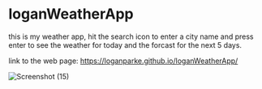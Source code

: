 # loganWeatherApp

this is my weather app, hit the search icon to enter a city name and press enter to see the weather for today and the forcast for the next 5 days.

link to the web page:
https://loganparke.github.io/loganWeatherApp/

![Screenshot (15)](https://user-images.githubusercontent.com/97258438/155394845-f529d463-d142-41f4-a0c8-73e7a1c1741f.png)
